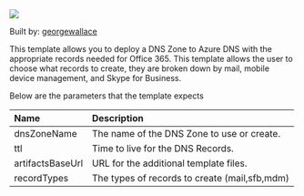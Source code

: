 <a href="https://portal.azure.com/#create/Microsoft.Template/uri/https%3A%2F%2Fraw.githubusercontent.com%2Fgeorgewallace%2Fazure-quickstart-templates%2Fmaster%2Fdns-records-office365%2Fazuredeploy.json" target="_blank">
    <img src="http://azuredeploy.net/deploybutton.png"/>
</a>

Built by: [georgewallace](https://github.com/georgewallace)

This template allows you to deploy a DNS Zone to Azure DNS with the appropriate records needed for Office 365. This template allows the user to choose what records to create, they are broken down by mail, mobile device management, and Skype for Business.

Below are the parameters that the template expects

| Name   | Description    |
|:--- |:---|
| dnsZoneName  | The name of the DNS Zone to use or create. |
| ttl | Time to live for the DNS Records. |
| artifactsBaseUrl  | URL for the additional template files.  |
| recordTypes  | The types of records to create (mail,sfb,mdm)   |
